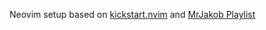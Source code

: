 Neovim setup based on [kickstart.nvim](https://github.com/nvim-lua/kickstart.nvim) and [MrJakob Playlist](https://www.youtube.com/watch?v=g1gyYttzxcI&list=PLy68GuC77sURrnMNi2XR1h58m674KOvLG)

